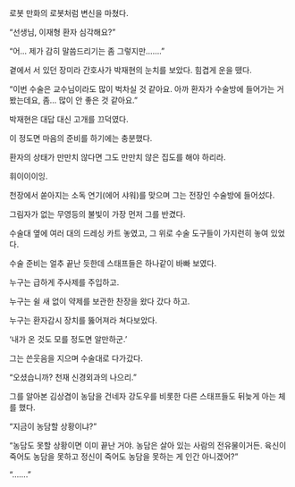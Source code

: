 로봇 만화의 로봇처럼 변신을 마쳤다.

“선생님, 이재형 환자 심각해요?”

“어… 제가 감히 말씀드리기는 좀 그렇지만…….”

곁에서 서 있던 장미라 간호사가 박재현의 눈치를 보았다. 힘겹게 운을 뗐다.

“이번 수술은 교수님이라도 많이 벅차실 것 같아요. 아까 환자가 수술방에 들어가는 거 봤는데요, 좀… 많이 안 좋은 것 같아요.”

박재현은 대답 대신 고개를 끄덕였다.

이 정도면 마음의 준비를 하기에는 충분했다.

환자의 상태가 만만치 않다면 그도 만만치 않은 집도를 해야 하리라.

휘이이이잉.

천장에서 쏟아지는 소독 연기(에어 샤워)를 맞으며 그는 전장인 수술방에 들어섰다.

그림자가 없는 무영등의 불빛이 가장 먼저 그를 반겼다.

수술대 옆에 여러 대의 드레싱 카트 놓였고, 그 위로 수술 도구들이 가지런히 놓여 있었다.

수술 준비는 얼추 끝난 듯한데 스태프들은 하나같이 바빠 보였다.

누구는 급하게 주사제를 주입하고.

누구는 쉴 새 없이 약제를 보관한 찬장을 왔다 갔다 하고.

누구는 환자감시 장치를 뚫어져라 쳐다보았다.

‘내가 온 것도 모를 정도면 알만하군.’

그는 쓴웃음을 지으며 수술대로 다가갔다.

“오셨습니까? 천재 신경외과의 나으리.”

그를 알아본 김상겸이 농담을 건네자 강도우를 비롯한 다른 스태프들도 뒤늦게 아는 체를 했다.

“지금이 농담할 상황이냐?”

“농담도 못할 상황이면 이미 끝난 거야. 농담은 살아 있는 사람의 전유물이거든. 육신이 죽어도 농담을 못하고 정신이 죽어도 농담을 못하는 게 인간 아니겠어?”

“…….”